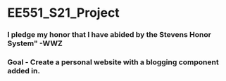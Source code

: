 # EE551_S21_Project
### I pledge my honor that I have abided by the Stevens Honor System" -WWZ

### Goal - Create a personal website with a blogging component added in. 

